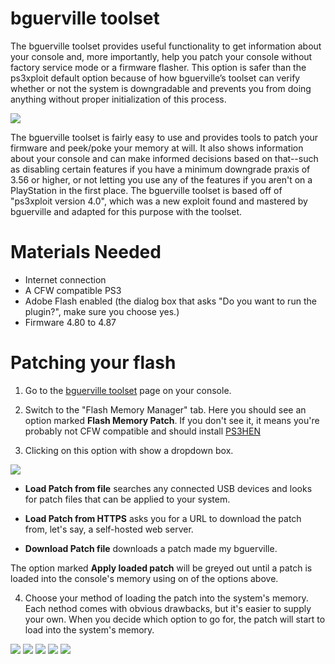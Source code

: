 # bguerville toolset

The bguerville toolset provides useful functionality to get information about your console and, more importantly, help you patch your console without factory service mode or a firmware flasher. This option is safer than the ps3xploit default option because of how bguerville’s toolset can verify whether or not the system is downgradable and prevents you from doing anything without proper initialization of this process.

![](../../.gitbook/assets/bguerville.png)

The bguerville toolset is fairly easy to use and provides tools to patch your firmware and peek/poke your memory at will. It also shows information about your console and can make informed decisions based on that--such as disabling certain features if you have a minimum downgrade praxis of 3.56 or higher, or not letting you use any of the features if you aren't on a PlayStation in the first place. The bguerville toolset is based off of "ps3xploit version 4.0", which was a new exploit found and mastered by bguerville and adapted for this purpose with the toolset.

# Materials Needed

* Internet connection
* A CFW compatible PS3
* Adobe Flash enabled (the dialog box that asks "Do you want to run the plugin?", make sure you choose yes.)
* Firmware 4.80 to 4.87

# Patching your flash

1. Go to the [bguerville toolset](ps3xploit.net/bguerville) page on your console.

2. Switch to the "Flash Memory Manager" tab. Here you should see an option marked **Flash Memory Patch**. If you don't see it, it means you're probably not CFW compatible and should install [PS3HEN](../ps3hen/)

3. Clicking on this option with show a dropdown box.

![](../../.gitbook/assets/bguerville-patch-1.png)

* **Load Patch from file** searches any connected USB devices and looks for patch files that can be applied to your system.

* **Load Patch from HTTPS** asks you for a URL to download the patch from, let's say, a self-hosted web server.

* **Download Patch file** downloads a patch made my bguerville.

The option marked **Apply loaded patch** will be greyed out until a patch is loaded into the console's memory using on of the options above.

4. Choose your method of loading the patch into the system's memory. Each nethod comes with obvious drawbacks, but it's easier to supply your own. When you decide which option to go for, the patch will start to load into the system's memory.

![](../../.gitbook/assets/bguerville-patch-2.png)
![](../../.gitbook/assets/bguerville-patch-3.png)
![](../../.gitbook/assets/bguerville-patch-4.png)
![](../../.gitbook/assets/bguerville-patch-5.png)
![](../../.gitbook/assets/bguerville-patch-6.png)
